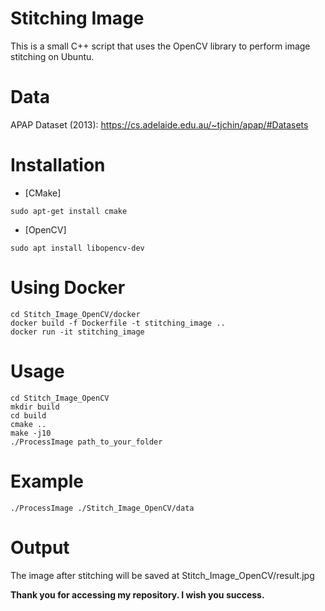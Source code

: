 # Stitching Image
This is a small C++ script that uses the OpenCV library to perform image stitching on Ubuntu.
# Data
APAP Dataset (2013): https://cs.adelaide.edu.au/~tjchin/apap/#Datasets
# Installation
- [CMake]
```
sudo apt-get install cmake
```
- [OpenCV]
```
sudo apt install libopencv-dev
```
# Using Docker
```
cd Stitch_Image_OpenCV/docker
docker build -f Dockerfile -t stitching_image ..
docker run -it stitching_image
```
# Usage
```
cd Stitch_Image_OpenCV
mkdir build
cd build
cmake ..
make -j10
./ProcessImage path_to_your_folder
```
# Example
```
./ProcessImage ./Stitch_Image_OpenCV/data
```
# Output
The image after stitching will be saved at Stitch_Image_OpenCV/result.jpg

**Thank you for accessing my repository. I wish you success.**